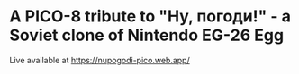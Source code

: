 # A PICO-8 tribute to "Ну, погоди!" - a Soviet clone of Nintendo EG-26 Egg

Live available at <https://nupogodi-pico.web.app/>
